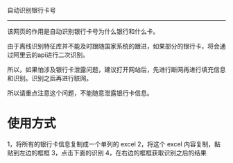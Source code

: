 自动识别银行卡号

---

该网页的作用是自动识别银行卡号为什么银行和什么卡。

由于离线识别特征库并不能及时跟随国家系统的跟进，如果部分的银行卡，将会通过阿里云的api进行二次识别。

所以，如果怕涉及银行卡泄露问题，建议打开网站后，先进行断网再进行填充信息和识别。识别之后再进行联网。

所以请重点注意这个问题，不能随意泄露银行卡信息。



# 使用方式
1，将所有的银行卡信息复制成一个单列的 excel 
2，将这个 excel 内容复制，黏贴到左边的框框
3，点击下面的识别
4，在右边的框框获取识别之后的结果